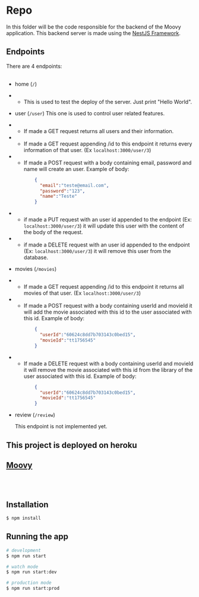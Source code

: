 # Repo

In this folder will be the code responsible for the backend of the Moovy application. This backend server is made using the [NestJS Framework](https://nestjs.com/).

## Endpoints

There are 4 endpoints: <br><br>

- home (``/``)
 - - This is used to test the deploy of the server. Just print "Hello World".

- user (``/user``)
 This one is used to control user related features. 
 - - If made a GET request returns all users and their information.
 - - If made a GET request appending /id to this endpoint it returns every information of that user. (Ex ``localhost:3000/user/3``)
 - - If made a POST request with a body containing email, password and name will create an user. Example of body:
      ``` JSON
          { 
            "email":"teste@email.com",
            "password":"123",
            "name":"Teste"
          }
      ```
  - - if made a PUT request with an user id appended to the endpoint (Ex: ``localhost:3000/user/3``) it will update this user with the content of the body of the request.
  - - if made a DELETE request with an user id appended to the endpoint (Ex: ``localhost:3000/user/3``) it will remove this user from the database.
 
- movies (``/movies``)

- - If made a GET request appending /id to this endpoint it returns all movies of that user. (Ex ``localhost:3000/user/3``)
- - If made a POST request with a body containing userId and movieId it will add the movie associated with this id to the user associated with this id. Example of body:
      ``` JSON
          { 
            "userId":"60624c8dd7b703143c0bed15",
            "movieId":"tt1756545"
          }
      ```
- - If made a DELETE request with a body containing userId and movieId it will remove the movie associated with this id from the library of the user associated with this id. Example of body:
      ``` JSON
          { 
            "userId":"60624c8dd7b703143c0bed15",
            "movieId":"tt1756545"
          }
      ```

- review (``/review``)

  This endpoint is not implemented yet.

## This project is deployed on heroku

## [Moovy](https://moovy-frontend.herokuapp.com/)

<br> <br>

## Installation

```bash
$ npm install
```

## Running the app

```bash
# development
$ npm run start

# watch mode
$ npm run start:dev

# production mode
$ npm run start:prod
```

